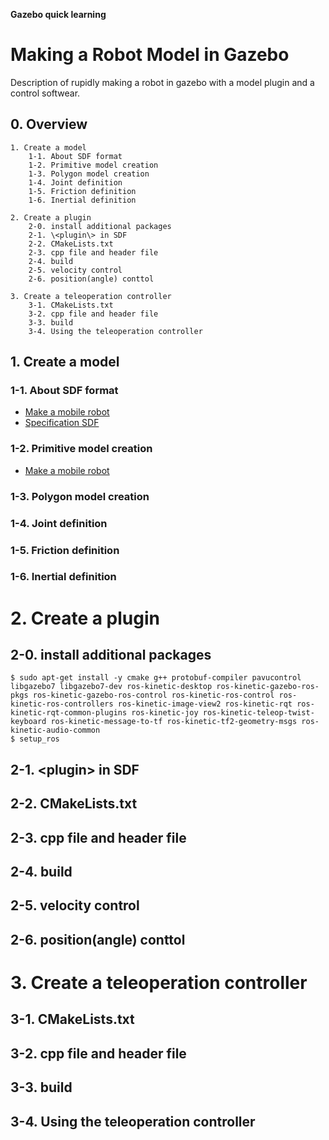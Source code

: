 __Gazebo quick learning__  
# Making a Robot Model in Gazebo  
Description of rupidly making a robot in gazebo with a model plugin and a control softwear.

## 0. Overview

    1. Create a model  
        1-1. About SDF format  
        1-2. Primitive model creation  
        1-3. Polygon model creation  
        1-4. Joint definition  
        1-5. Friction definition  
        1-6. Inertial definition   

    2. Create a plugin  
        2-0. install additional packages  
        2-1. \<plugin\> in SDF  
        2-2. CMakeLists.txt  
        2-3. cpp file and header file  
        2-4. build  
        2-5. velocity control
        2-6. position(angle) conttol

    3. Create a teleoperation controller  
        3-1. CMakeLists.txt  
        3-2. cpp file and header file  
        3-3. build  
        3-4. Using the teleoperation controller   

## 1. Create a model  

### 1-1. About SDF format  
* [Make a mobile robot](http://gazebosim.org/tutorials?tut=build_robot)
* [Specification SDF](http://sdformat.org/spec?elem=geometry&ver=1.5)

### 1-2. Primitive model creation  
* [Make a mobile robot](http://gazebosim.org/tutorials?tut=build_robot)

### 1-3. Polygon model creation  

### 1-4. Joint definition  

### 1-5. Friction definition  

### 1-6. Inertial definition 

# 2. Create a plugin  
## 2-0. install additional packages  
    $ sudo apt-get install -y cmake g++ protobuf-compiler pavucontrol libgazebo7 libgazebo7-dev ros-kinetic-desktop ros-kinetic-gazebo-ros-pkgs ros-kinetic-gazebo-ros-control ros-kinetic-ros-control ros-kinetic-ros-controllers ros-kinetic-image-view2 ros-kinetic-rqt ros-kinetic-rqt-common-plugins ros-kinetic-joy ros-kinetic-teleop-twist-keyboard ros-kinetic-message-to-tf ros-kinetic-tf2-geometry-msgs ros-kinetic-audio-common  
    $ setup_ros  

## 2-1. \<plugin\> in SDF  

## 2-2. CMakeLists.txt  

## 2-3. cpp file and header file  

## 2-4. build  

## 2-5. velocity control

## 2-6. position(angle) conttol

# 3. Create a teleoperation controller  

## 3-1. CMakeLists.txt  

## 3-2. cpp file and header file  

## 3-3. build  

## 3-4. Using the teleoperation controller   
